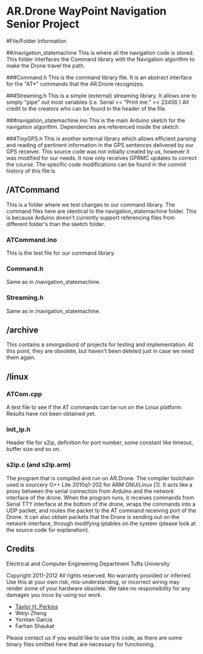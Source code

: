 AR.Drone WayPoint Navigation Senior Project
===========================================

#File/Folder Information

##/navigation_statemachine
This is where all the navigation code is stored. This folder interfaces the Command library with the Navigation algorithm to make the Drone travel the path. 

###Command.h
This is the command library file. It is an abstract interface for the "AT*" commands that the AR.Drone recognizes.

###Streaming.h
This is a simple (external) streaming library. It allows one to simply "pipe" out most variables (i.e. Serial << "Print me:" << 23456 ) All credit to the creators who can be found in the header of the file.

###navigation_statemachine.ino
This is the main Arduino sketch for the navigation algorithm. Dependencies are referenced inside the sketch. 

###TinyGPS.h
This is another external library which allows efficient parsing and reading of pertinent information in the GPS sentences delivered by our GPS receiver. This source code was not initially created by us, however it was modified for our needs. It now only receives GPRMC updates to correct the course. The specific code modifications can be found in the commit history of this file.ls

## /ATCommand
This is a folder where we test changes to our command library. The command files here are identical to the navigation_statemachine folder. This is because Arduino doesn't currently support referencing files from different folder's than the sketch folder. 

### ATCommand.ino
This is the test file for our command library. 

### Command.h
Same as in /navigation_statemachine.

### Streaming.h 
Same as in /navigation_statemachine.

## /archive
This contains a smorgasbord of projects for testing and implementation. At this point, they are obsolete, but haven't been deleted just in case we need them again.

## /linux

### ATCom.cpp
A test file to see if the AT commands can be run on the Linux platform. Results have not been obtained yet. 

### init_ip.h
Header file for s2ip, definition for port number, some constant like timeout, buffer size and so on.

### s2ip.c (and s2ip.arm)
The program that is compiled and run on AR.Drone. The compiler toolchain used is sourcery G++ Lite 
2010q1-202 for ARM GNU/Linux [1]. It acts like a proxy between the serial connection from 
Arduino and the network interface of the drone. When the program runs, it receives commands from 
Serial TTY interface at the bottom of the drone, wraps the commands into a UDP packet, and routes 
the packet to the AT command receiving port of the Drone.
It can also obtain packets that the Drone is sending out on the network interface, through modifying 
iptables on the system (please look at the source code for explanation).

Credits
-------

Electrical and Computer Engineering Department
Tufts University

Copyright 2011-2012
All rights reserved. No warranty provided or inferred. Use this at your own risk, mis-understanding, or incorrect wiring may render some of your hardware obsolete. We take no responsibility for any damages you incur by using our work.  

* [Taylor H. Perkins](http://about.me/hwrdprkns)
* Weiyi Zheng
* Yorman Garcia
* Farhan Shaukat

Please contact us if you would like to use this code, as there are some binary files omitted here that are necessary for functioning. 
